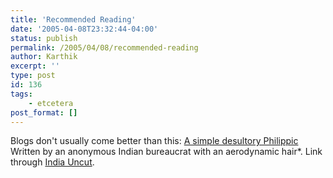 ```yaml
---
title: 'Recommended Reading'
date: '2005-04-08T23:32:44-04:00'
status: publish
permalink: /2005/04/08/recommended-reading
author: Karthik
excerpt: ''
type: post
id: 136
tags:
    - etcetera
post_format: []
---
```

Blogs don't usually come better than this: [ A simple desultory Philippic](http://sadoldbong.blogspot.com/) Written by an anonymous Indian bureaucrat with an aerodynamic hair*. Link through [India Uncut](http://www.indiauncut.blogspot.com).